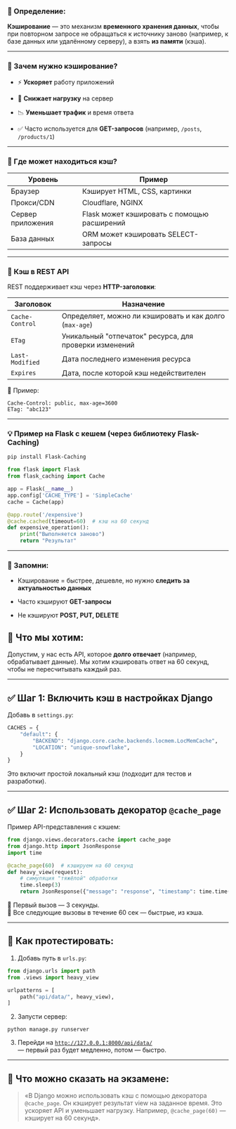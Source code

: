 
### 🔹 Определение:

**Кэширование** — это механизм **временного хранения данных**, чтобы при повторном запросе не обращаться к источнику заново (например, к базе данных или удалённому серверу), а взять **из памяти** (кэша).

---

### 🔹 Зачем нужно кэширование?

- ⚡ **Ускоряет** работу приложений
    
- 🔁 **Снижает нагрузку** на сервер
    
- 📉 **Уменьшает трафик** и время ответа
    
- ✅ Часто используется для **GET-запросов** (например, `/posts`, `/products/1`)
    

---

### 🔹 Где может находиться кэш?

|Уровень|Пример|
|---|---|
|Браузер|Кэширует HTML, CSS, картинки|
|Прокси/CDN|Cloudflare, NGINX|
|Сервер приложения|Flask может кэшировать с помощью расширений|
|База данных|ORM может кэшировать SELECT-запросы|

---

### 🔹 Кэш в REST API

REST поддерживает кэш через **HTTP-заголовки**:

|Заголовок|Назначение|
|---|---|
|`Cache-Control`|Определяет, можно ли кэшировать и как долго (`max-age`)|
|`ETag`|Уникальный "отпечаток" ресурса, для проверки изменений|
|`Last-Modified`|Дата последнего изменения ресурса|
|`Expires`|Дата, после которой кэш недействителен|

📌 Пример:

```http
Cache-Control: public, max-age=3600
ETag: "abc123"
```

---

### 💡 Пример на Flask с кешем (через библиотеку Flask-Caching)

```bash
pip install Flask-Caching
```

```python
from flask import Flask
from flask_caching import Cache

app = Flask(__name__)
app.config['CACHE_TYPE'] = 'SimpleCache'
cache = Cache(app)

@app.route('/expensive')
@cache.cached(timeout=60)  # кэш на 60 секунд
def expensive_operation():
    print("Выполняется заново")
    return "Результат"
```

---

### 🧠 Запомни:

- Кэширование = быстрее, дешевле, но нужно **следить за актуальностью данных**
    
- Часто кэшируют **GET-запросы**
    
- Не кэшируют **POST, PUT, DELETE**


## 🧠 Что мы хотим:

Допустим, у нас есть API, которое **долго отвечает** (например, обрабатывает данные). Мы хотим кэшировать ответ на 60 секунд, чтобы не пересчитывать каждый раз.

---

## ✅ Шаг 1: Включить кэш в настройках Django

Добавь в `settings.py`:

```python
CACHES = {
    "default": {
        "BACKEND": "django.core.cache.backends.locmem.LocMemCache",
        "LOCATION": "unique-snowflake",
    }
}
```

Это включит простой локальный кэш (подходит для тестов и разработки).

---

## ✅ Шаг 2: Использовать декоратор `@cache_page`

Пример API-представления с кэшем:

```python
from django.views.decorators.cache import cache_page
from django.http import JsonResponse
import time

@cache_page(60)  # кэшируем на 60 секунд
def heavy_view(request):
    # симуляция "тяжёлой" обработки
    time.sleep(3)
    return JsonResponse({"message": "response", "timestamp": time.time()})
```

📌 Первый вызов — 3 секунды.  
📌 Все следующие вызовы в течение 60 сек — быстрые, из кэша.

---

## 🧪 Как протестировать:

1. Добавь путь в `urls.py`:
    

```python
from django.urls import path
from .views import heavy_view

urlpatterns = [
    path("api/data/", heavy_view),
]
```

2. Запусти сервер:
    

```
python manage.py runserver
```

3. Перейди на [`http://127.0.0.1:8000/api/data/`](http://127.0.0.1:8000/api/data/)  
    — первый раз будет медленно, потом — быстро.
    

---

## 📝 Что можно сказать на экзамене:

> «В Django можно использовать кэш с помощью декоратора `@cache_page`. Он кэширует результат view на заданное время. Это ускоряет API и уменьшает нагрузку. Например, `@cache_page(60)` — кэширует на 60 секунд».
